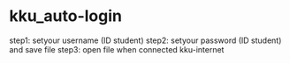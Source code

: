 # kku_auto-login

step1: setyour username (ID student)
step2: setyour password (ID student) and save file
step3: open file when connected kku-internet
